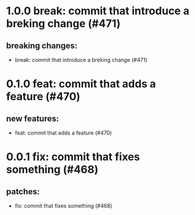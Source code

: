 # 1.0.0 break: commit that introduce a breking change (#471)

## breaking changes:
* break: commit that introduce a breking change (#471)

# 0.1.0 feat: commit that adds a feature (#470)

## new features:
* feat: commit that adds a feature (#470)

# 0.0.1 fix: commit that fixes something (#468)

## patches:
* fix: commit that fixes something (#468)

